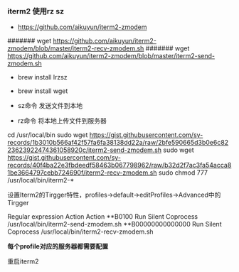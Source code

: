 ### iterm2 使用rz sz
- https://github.com/aikuyun/iterm2-zmodem

####### wget https://github.com/aikuyun/iterm2-zmodem/blob/master/iterm2-recv-zmodem.sh
####### wget https://github.com/aikuyun/iterm2-zmodem/blob/master/iterm2-send-zmodem.sh


- brew install lrzsz
- brew install wget

- sz命令 发送文件到本地
- rz命令 将本地上传文件到服务器


cd /usr/local/bin 
sudo wget https://gist.githubusercontent.com/sy-records/1b3010b566af42f57fa6fa38138dd22a/raw/2bfe590665d3b0e6c8223623922474361058920c/iterm2-send-zmodem.sh 
sudo wget https://gist.githubusercontent.com/sy-records/40f4ba22e3fbdeedf58463b067798962/raw/b32d2f7ac3fa54acca81be3664797cebb724690f/iterm2-recv-zmodem.sh
sudo chmod 777 /usr/local/bin/iterm2-*


设置Iterm2的Tirgger特性，profiles->default->editProfiles->Advanced中的Tirgger

Regular expression	 Action	                Action
\*\*B0100	             Run Silent Coprocess	/usr/local/bin/iterm2-send-zmodem.sh
\*\*B00000000000000	 Run Silent Coprocess	/usr/local/bin/iterm2-recv-zmodem.sh


**每个profile对应的服务器都需要配置**

重启iterm2